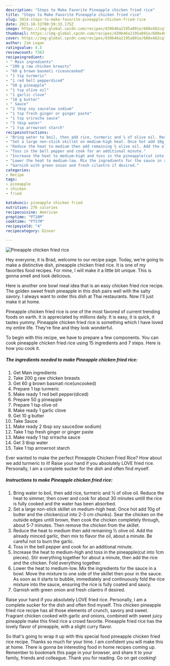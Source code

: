 ```yaml
---
description: "Steps to Make Favorite Pineapple chicken fried rice"
title: "Steps to Make Favorite Pineapple chicken fried rice"
slug: 3914-steps-to-make-favorite-pineapple-chicken-fried-rice
date: 2021-10-31T00:59:33.175Z
image: https://img-global.cpcdn.com/recipes/d39b46a2195a891e/680x482cq70/pineapple-chicken-fried-rice-recipe-main-photo.jpg
thumbnail: https://img-global.cpcdn.com/recipes/d39b46a2195a891e/680x482cq70/pineapple-chicken-fried-rice-recipe-main-photo.jpg
cover: https://img-global.cpcdn.com/recipes/d39b46a2195a891e/680x482cq70/pineapple-chicken-fried-rice-recipe-main-photo.jpg
author: Jim Logan
ratingvalue: 4.5
reviewcount: 7363
recipeingredient:
- " Main ingredients"
- "200 g raw chicken breasts"
- "60 g brown basmati riceuncooked"
- "1 tsp turmeric"
- "1 red bell pepperdiced"
- "50 g pineapple"
- "1 tsp olive oil"
- "1 garlic clove"
- "10 g butter"
- " Sauce"
- "2 tbsp soy saucelow sodium"
- "1 tsp fresh ginger or ginger paste"
- "1 tsp sriracha sauce"
- "3 tbsp water"
- "1 tsp arrowroot starch"
recipeinstructions:
- "Bring water to boil, then add rice, turmeric and ½ of olive oil. Reduce the heat to simmer, then cover and cook for about 30 minutes untill the rice is fully cooked and the water has been absorbed."
- "Set a large non-stick skillet on medium-high heat. Once hot add 10g of butter and the chicken(cut into 2-3 cm chunks). Sear the chicken on the outside edges untill brown, then cook the chicken completely through, about 5-7 minutes. Then remove the chicken from the skillet."
- "Reduce the heat to medium then add remaining ½ olive oil. Add the already minced garlic, then mix to flavor the oil, about a minute. Be careful not to burn the garlic."
- "Toss in the bell pepper and cook for an additional minute."
- "Increase the heat to medium-high and toss in the pineapple(cut into 1cm pieces). Stir everything together for about a minute, then add the rice and the chicken. Fold everything together."
- "Lower the heat to medium-low. Mix the ingredients for the sauce in a bowl. Move the mixture to one side of the skillet then pour in the sauce. As soon as it starts to bubble, immediately and continuously fold the rice mixture into the sauce, ensuring the rice is fully coated and saucy."
- "Garnish with green onion and fresh cilantro if desired."
categories:
- Recipe
tags:
- pineapple
- chicken
- fried

katakunci: pineapple chicken fried 
nutrition: 276 calories
recipecuisine: American
preptime: "PT10M"
cooktime: "PT57M"
recipeyield: "4"
recipecategory: Dinner

---
```



![Pineapple chicken fried rice](https://img-global.cpcdn.com/recipes/d39b46a2195a891e/680x482cq70/pineapple-chicken-fried-rice-recipe-main-photo.jpg)

Hey everyone, it is Brad, welcome to our recipe page. Today, we're going to make a distinctive dish, pineapple chicken fried rice. It is one of my favorites food recipes. For mine, I will make it a little bit unique. This is gonna smell and look delicious.

Here is another one bowl meal idea that is an easy chicken fried rice recipe. The golden sweet fresh pineapple in this dish pairs well with the salty savory. I always want to order this dish at Thai restaurants. Now I&#39;ll just make it at home.

Pineapple chicken fried rice is one of the most favored of current trending foods on earth. It is appreciated by millions daily. It is easy, it is quick, it tastes yummy. Pineapple chicken fried rice is something which I have loved my entire life. They're fine and they look wonderful.


To begin with this recipe, we have to prepare a few components. You can cook pineapple chicken fried rice using 15 ingredients and 7 steps. Here is how you cook it.

<!--inarticleads1-->

##### The ingredients needed to make Pineapple chicken fried rice:

1. Get  Main ingredients
1. Take 200 g raw chicken breasts
1. Get 60 g brown basmati rice(uncooked)
1. Prepare 1 tsp turmeric
1. Make ready 1 red bell pepper(diced)
1. Prepare 50 g pineapple
1. Prepare 1 tsp olive oil
1. Make ready 1 garlic clove
1. Get 10 g butter
1. Take  Sauce
1. Make ready 2 tbsp soy sauce(low sodium)
1. Take 1 tsp fresh ginger or ginger paste
1. Make ready 1 tsp sriracha sauce
1. Get 3 tbsp water
1. Take 1 tsp arrowroot starch


Ever wanted to make the perfect Pineapple Chicken Fried Rice? How about we add turmeric to it! Raise your hand if you absolutely LOVE fried rice. Personally, I am a complete sucker for the dish and often find myself. 

<!--inarticleads2-->

##### Instructions to make Pineapple chicken fried rice:

1. Bring water to boil, then add rice, turmeric and ½ of olive oil. Reduce the heat to simmer, then cover and cook for about 30 minutes untill the rice is fully cooked and the water has been absorbed.
1. Set a large non-stick skillet on medium-high heat. Once hot add 10g of butter and the chicken(cut into 2-3 cm chunks). Sear the chicken on the outside edges untill brown, then cook the chicken completely through, about 5-7 minutes. Then remove the chicken from the skillet.
1. Reduce the heat to medium then add remaining ½ olive oil. Add the already minced garlic, then mix to flavor the oil, about a minute. Be careful not to burn the garlic.
1. Toss in the bell pepper and cook for an additional minute.
1. Increase the heat to medium-high and toss in the pineapple(cut into 1cm pieces). Stir everything together for about a minute, then add the rice and the chicken. Fold everything together.
1. Lower the heat to medium-low. Mix the ingredients for the sauce in a bowl. Move the mixture to one side of the skillet then pour in the sauce. As soon as it starts to bubble, immediately and continuously fold the rice mixture into the sauce, ensuring the rice is fully coated and saucy.
1. Garnish with green onion and fresh cilantro if desired.


Raise your hand if you absolutely LOVE fried rice. Personally, I am a complete sucker for the dish and often find myself. This chicken pineapple fried rice recipe has all those elements of crunch, savory and sweet. Fragrant chicken cooked with garlic and onions, combined with sweet juicy pineapple make this fried rice a crowd favorite. Pineapple fried rice has the lovely flavor of pineapple, with a slight curry flavor. 

So that's going to wrap it up with this special food pineapple chicken fried rice recipe. Thanks so much for your time. I am confident you will make this at home. There is gonna be interesting food in home recipes coming up. Remember to bookmark this page in your browser, and share it to your family, friends and colleague. Thank you for reading. Go on get cooking!
